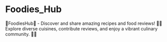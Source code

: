 # Foodies_Hub
🍔FoodiesHub🌟 - Discover and share amazing recipes and food reviews! 🍲✨ Explore diverse cuisines, contribute reviews, and enjoy a vibrant culinary community. 🍣🍰
